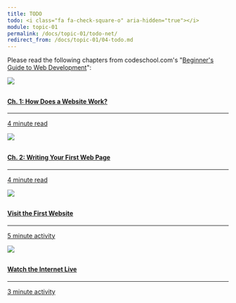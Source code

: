 ```yaml
---
title: TODO
todo: <i class="fa fa-check-square-o" aria-hidden="true"></i>
module: topic-01
permalink: /docs/topic-01/todo-net/
redirect_from: /docs/topic-01/04-todo.md
---
```


Please read the following chapters from codeschool.com's "[Beginner's Guide to Web Development](https://www.codeschool.com/beginners-guide-to-web-development)":

<div class="row text-center">
    <div class="col-lg-4">
        <div class="bs-component">
          <div class="list-group">
              <a href="https://www.codeschool.com/beginners-guide-to-web-development/how-does-a-website-work" class="list-group-item">
                <img src="../img/hw-icon-codeschool-ch1.svg" style="max-height: 100px; margin: auto; margin-bottom: 10px;" />
                  <h4 class="list-group-item-heading">Ch. 1: How Does a Website Work?</h4>
                  <hr>
                  <p class="list-group-item-text"><i class="fa fa-clock-o" aria-hidden="true"></i> 4 minute read</p>
              </a>
            </div>
        </div>
    </div>
    <div class="col-lg-4">
        <div class="bs-component">
          <div class="list-group">
              <a href="https://www.codeschool.com/beginners-guide-to-web-development/writing-your-first-web-page" class="list-group-item">
                <img src="../img/hw-icon-codeschool-ch2.svg" style="max-height: 100px; margin: auto; margin-bottom: 10px;" />
                  <h4 class="list-group-item-heading">Ch. 2: Writing Your First Web Page</h4>
                  <hr>
                  <p class="list-group-item-text"><i class="fa fa-clock-o" aria-hidden="true"></i> 4 minute read</p>
              </a>
            </div>
        </div>
    </div>
    <div class="col-lg-4">
        <div class="bs-component">
          <div class="list-group">
              <a href="http://info.cern.ch/hypertext/WWW/TheProject.html" class="list-group-item">
                <img src="../img/hw-icon-cern.jpg" style="max-height: 100px; margin: auto; margin-bottom: 10px;" />
                  <h4 class="list-group-item-heading">Visit the First Website</h4>
                  <hr>
                  <p class="list-group-item-text"><i class="fa fa-clock-o" aria-hidden="true"></i> 5 minute activity</p>
              </a>
            </div>
        </div>
    </div>
</div>
<div class="row text-center">
    <div class="col-lg-4">
        <div class="bs-component">
          <div class="list-group">
              <a href="http://www.internetlivestats.com/one-second/" class="list-group-item">
                <img src="../img/hw-icon-internet-live.svg" style="max-height: 100px; margin: auto; margin-bottom: 10px;" />
                  <h4 class="list-group-item-heading">Watch the Internet Live</h4>
                  <hr>
                  <p class="list-group-item-text"><i class="fa fa-clock-o" aria-hidden="true"></i> 3 minute activity</p>
              </a>
            </div>
        </div>
    </div>
  </div>
